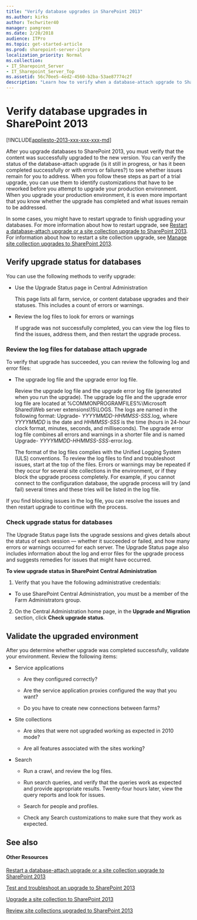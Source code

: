 ```yaml
---
title: "Verify database upgrades in SharePoint 2013"
ms.author: kirks
author: Techwriter40
manager: pamgreen
ms.date: 2/20/2018
audience: ITPro
ms.topic: get-started-article
ms.prod: sharepoint-server-itpro
localization_priority: Normal
ms.collection:
- IT_Sharepoint_Server
- IT_Sharepoint_Server_Top
ms.assetid: 56c70ee5-4ed2-4560-b2ba-53ae87774c2f
description: "Learn how to verify when a database-attach upgrade to SharePoint 2013 has finished, and identify any problems that may have occurred."
---
```


# Verify database upgrades in SharePoint 2013

[!INCLUDE[appliesto-2013-xxx-xxx-xxx-md](../includes/appliesto-2013-xxx-xxx-xxx-md.md)] 
  
After you upgrade databases to SharePoint 2013, you must verify that the content was successfully upgraded to the new version. You can verify the status of the database-attach upgrade (is it still in progress, or has it been completed successfully or with errors or failures?) to see whether issues remain for you to address. When you follow these steps as part of a trial upgrade, you can use them to identify customizations that have to be reworked before you attempt to upgrade your production environment. When you upgrade your production environment, it is even more important that you know whether the upgrade has completed and what issues remain to be addressed.
  
In some cases, you might have to restart upgrade to finish upgrading your databases. For more information about how to restart upgrade, see [Restart a database-attach upgrade or a site collection upgrade to SharePoint 2013](restart-a-database-attach-upgrade-or-a-site-collection-upgrade-to-sharepoint-201.md). For information about how to restart a site collection upgrade, see [Manage site collection upgrades to SharePoint 2013](manage-site-collection-upgrades-to-sharepoint-2013.md).
  
## Verify upgrade status for databases
<a name="Verify"> </a>

You can use the following methods to verify upgrade: 
  
- Use the Upgrade Status page in Central Administration
    
    This page lists all farm, service, or content database upgrades and their statuses. This includes a count of errors or warnings.
    
- Review the log files to look for errors or warnings
    
    If upgrade was not successfully completed, you can view the log files to find the issues, address them, and then restart the upgrade process.
    
### Review the log files for database attach upgrade

To verify that upgrade has succeeded, you can review the following log and error files: 
  
- The upgrade log file and the upgrade error log file.
    
    Review the upgrade log file and the upgrade error log file (generated when you run the upgrade). The upgrade log file and the upgrade error log file are located at %COMMONPROGRAMFILES%\Microsoft Shared\Web server extensions\15\LOGS. The logs are named in the following format: Upgrade- _YYYYMMDD-HHMMSS-SSS_.log, where  _YYYYMMDD_ is the date and  _HHMMSS-SSS_ is the time (hours in 24-hour clock format, minutes, seconds, and milliseconds). The upgrade error log file combines all errors and warnings in a shorter file and is named Upgrade-  _YYYYMMDD-HHMMSS-SSS_-error.log.
    
    The format of the log files complies with the Unified Logging System (ULS) conventions. To review the log files to find and troubleshoot issues, start at the top of the files. Errors or warnings may be repeated if they occur for several site collections in the environment, or if they block the upgrade process completely. For example, if you cannot connect to the configuration database, the upgrade process will try (and fail) several times and these tries will be listed in the log file.
    
If you find blocking issues in the log file, you can resolve the issues and then restart upgrade to continue with the process.
  
### Check upgrade status for databases

The Upgrade Status page lists the upgrade sessions and gives details about the status of each session — whether it succeeded or failed, and how many errors or warnings occurred for each server. The Upgrade Status page also includes information about the log and error files for the upgrade process and suggests remedies for issues that might have occurred.
  
 **To view upgrade status in SharePoint Central Administration**
  
1. Verify that you have the following administrative credentials:
    
  - To use SharePoint Central Administration, you must be a member of the Farm Administrators group.
    
2. On the Central Administration home page, in the **Upgrade and Migration** section, click **Check upgrade status**.
    
## Validate the upgraded environment
<a name="ValidateEnv"> </a>

After you determine whether upgrade was completed successfully, validate your environment. Review the following items:
  
- Service applications
    
  - Are they configured correctly?
    
  - Are the service application proxies configured the way that you want?
    
  - Do you have to create new connections between farms?
    
- Site collections
    
  - Are sites that were not upgraded working as expected in 2010 mode?
    
  - Are all features associated with the sites working?
    
- Search
    
  - Run a crawl, and review the log files.
    
  - Run search queries, and verify that the queries work as expected and provide appropriate results. Twenty-four hours later, view the query reports and look for issues.
    
  - Search for people and profiles.
    
  - Check any Search customizations to make sure that they work as expected.
    
## See also
<a name="ValidateEnv"> </a>

#### Other Resources

[Restart a database-attach upgrade or a site collection upgrade to SharePoint 2013](restart-a-database-attach-upgrade-or-a-site-collection-upgrade-to-sharepoint-201.md)
  
[Test and troubleshoot an upgrade to SharePoint 2013](test-and-troubleshoot-an-upgrade-0.md)
  
[Upgrade a site collection to SharePoint 2013](upgrade-a-site-collection-to-sharepoint-2013.md)
  
[Review site collections upgraded to SharePoint 2013](review-site-collections-upgraded-to-sharepoint-2013.md)

